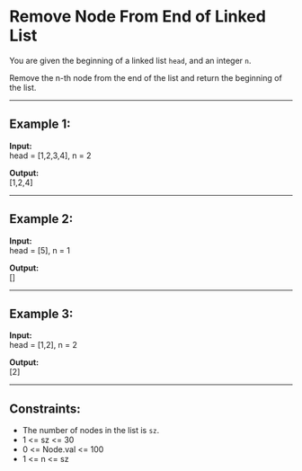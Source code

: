 # Remove Node From End of Linked List  

You are given the beginning of a linked list `head`, and an integer `n`.  

Remove the n-th node from the end of the list and return the beginning of the list.  

---

## Example 1:
**Input:**  
head = [1,2,3,4], n = 2  

**Output:**  
[1,2,4]  

---

## Example 2:
**Input:**  
head = [5], n = 1  

**Output:**  
[]  

---

## Example 3:
**Input:**  
head = [1,2], n = 2  

**Output:**  
[2]  

---

## Constraints:
- The number of nodes in the list is `sz`.  
- 1 <= sz <= 30  
- 0 <= Node.val <= 100  
- 1 <= n <= sz  
